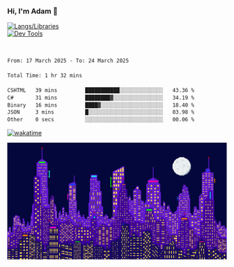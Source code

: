 ### Hi, I'm Adam 👋

[![Langs/Libraries](https://skillicons.dev/icons?i=cs,dotnet,js,css,html,sass,ts,jquery,bootstrap)](https://skillicons.dev)
<br/>
[![Dev Tools](https://skillicons.dev/icons?i=git,github,githubactions,visualstudio)](https://skillicons.dev)

<br/>

<!--START_SECTION:waka-->

```txt
From: 17 March 2025 - To: 24 March 2025

Total Time: 1 hr 32 mins

CSHTML   39 mins         ███████████░░░░░░░░░░░░░░   43.36 %
C#       31 mins         ████████▓░░░░░░░░░░░░░░░░   34.19 %
Binary   16 mins         ████▓░░░░░░░░░░░░░░░░░░░░   18.40 %
JSON     3 mins          █░░░░░░░░░░░░░░░░░░░░░░░░   03.98 %
Other    0 secs          ░░░░░░░░░░░░░░░░░░░░░░░░░   00.06 %
```

<!--END_SECTION:waka-->

[![wakatime](https://wakatime.com/badge/user/2234bda2-efd3-47c5-8724-79108edfe9aa.svg)](https://wakatime.com/@2234bda2-efd3-47c5-8724-79108edfe9aa)

![Pixelated city at night](./media/city.gif)
